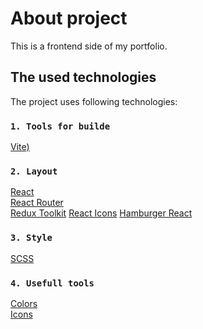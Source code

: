 # About project

This is a frontend side  of my portfolio.

## The used technologies

The project uses following technologies:

### `1. Tools for builde`

[Vite)](https://vite.dev/) 

### `2. Layout`

[React](https://react.dev/)  
[React Router](https://reactrouter.com/)  
[Redux Toolkit](https://redux-toolkit.js.org/) 
[React Icons](https://react-icons.github.io/react-icons/) 
[Hamburger React](https://hamburger-react.netlify.app/) 

### `3. Style`

[SCSS](https://sass-lang.com/) 

### `4. Usefull tools`

[Colors](https://huemint.com/brand-intersection/)  
[Icons](https://www.svgrepo.com/)  